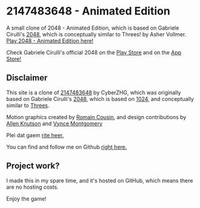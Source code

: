 # 2147483648 - Animated Edition
A small clone of 2048 - Animated Edition, which is based on Gabriele Cirulli's [2048](http://gabrielecirulli.github.io/2048/), which is conceptually similar to Threes! by Asher Vollmer.
[Play 2048 - Animated Edition here!](http://romaincousin.fr/2048/)

Check Gabriele Cirulli's official 2048 on the [Play Store](https://play.google.com/store/apps/details?id=com.gabrielecirulli.app2048) and on the [App Store!](https://itunes.apple.com/us/app/2048-by-gabriele-cirulli/id868076805)

## Disclaimer
This site is a clone of [2147483648](https://cyberzhg.github.io/2048/) by CyberZHG, which was originally based on Gabriele Cirulli's [2048](https://gabrielecirulli.github.io/2048/), which is based on [1024](https://play.google.com/store/apps/details?id=com.veewo.a1024), and conceptually similar to [Threes](https://asherv.com/threes/). 

Motion graphics created by [Romain Cousin](http://www.romaincousin.fr/), and design contributions by [Allen Knutson](https://plus.google.com/+AllenKnutson) and [Vynce Montgomery](https://plus.google.com/+VynceMontgomery)

Plei dat gaem [rite heer.](http://rawgit.com/TheAstronomer/2147483648/master/index.html)

You can find and follow me on Github [right here.](https://github.com/theastronomer)

## Project work?
I made this in my spare time, and it's hosted on GitHub, which means there are no hosting costs.

Enjoy the game!
